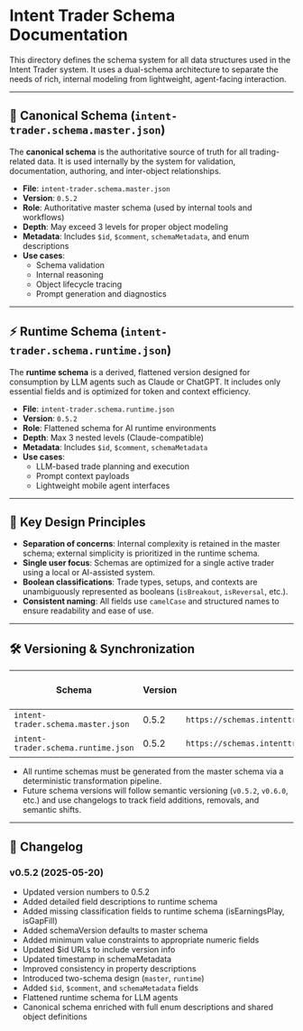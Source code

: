 # Intent Trader Schema Documentation

This directory defines the schema system for all data structures used in the Intent Trader system. It uses a dual-schema architecture to separate the needs of rich, internal modeling from lightweight, agent-facing interaction.

---

## 📘 Canonical Schema (`intent-trader.schema.master.json`)

The **canonical schema** is the authoritative source of truth for all trading-related data. It is used internally by the system for validation, documentation, authoring, and inter-object relationships.

- **File**: `intent-trader.schema.master.json`
- **Version**: `0.5.2`
- **Role**: Authoritative master schema (used by internal tools and workflows)
- **Depth**: May exceed 3 levels for proper object modeling
- **Metadata**: Includes `$id`, `$comment`, `schemaMetadata`, and enum descriptions
- **Use cases**:
  - Schema validation
  - Internal reasoning
  - Object lifecycle tracing
  - Prompt generation and diagnostics

---

## ⚡ Runtime Schema (`intent-trader.schema.runtime.json`)

The **runtime schema** is a derived, flattened version designed for consumption by LLM agents such as Claude or ChatGPT. It includes only essential fields and is optimized for token and context efficiency.

- **File**: `intent-trader.schema.runtime.json`
- **Version**: `0.5.2`
- **Role**: Flattened schema for AI runtime environments
- **Depth**: Max 3 nested levels (Claude-compatible)
- **Metadata**: Includes `$id`, `$comment`, `schemaMetadata`
- **Use cases**:
  - LLM-based trade planning and execution
  - Prompt context payloads
  - Lightweight mobile agent interfaces

---

## 🎯 Key Design Principles

- **Separation of concerns**: Internal complexity is retained in the master schema; external simplicity is prioritized in the runtime schema.
- **Single user focus**: Schemas are optimized for a single active trader using a local or AI-assisted system.
- **Boolean classifications**: Trade types, setups, and contexts are unambiguously represented as booleans (`isBreakout`, `isReversal`, etc.).
- **Consistent naming**: All fields use `camelCase` and structured names to ensure readability and ease of use.

---

## 🛠 Versioning & Synchronization

| Schema                   | Version | ID                                               | Source of Truth? |
|--------------------------|---------|--------------------------------------------------|------------------|
| `intent-trader.schema.master.json` | 0.5.2   | `https://schemas.intenttrader.ai/schema/master/v0.5.2` | ✅ Yes             |
| `intent-trader.schema.runtime.json`| 0.5.2   | `https://schemas.intenttrader.ai/schema/runtime/v0.5.2`| ❌ Derived         |

- All runtime schemas must be generated from the master schema via a deterministic transformation pipeline.
- Future schema versions will follow semantic versioning (`v0.5.2`, `v0.6.0`, etc.) and use changelogs to track field additions, removals, and semantic shifts.

---

## 📄 Changelog

### v0.5.2 (2025-05-20)
- Updated version numbers to 0.5.2
- Added detailed field descriptions to runtime schema
- Added missing classification fields to runtime schema (isEarningsPlay, isGapFill)
- Added schemaVersion defaults to master schema
- Added minimum value constraints to appropriate numeric fields
- Updated $id URLs to include version info
- Updated timestamp in schemaMetadata
- Improved consistency in property descriptions
- Introduced two-schema design (`master`, `runtime`)
- Added `$id`, `$comment`, and `schemaMetadata` fields
- Flattened runtime schema for LLM agents
- Canonical schema enriched with full enum descriptions and shared object definitions